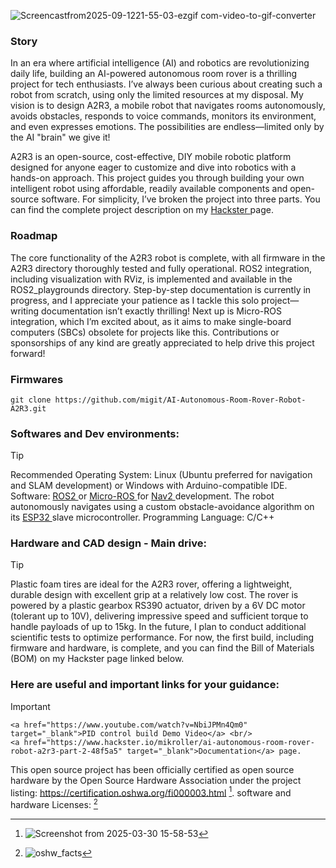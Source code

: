<p align="center">


![Screencastfrom2025-09-1221-55-03-ezgif com-video-to-gif-converter](https://github.com/user-attachments/assets/1cd1eb70-b1d1-41f7-b69a-02cb297ca12e)

</p>

### Story

In an era where artificial intelligence (AI) and robotics are revolutionizing daily life, building an AI-powered autonomous room rover is a thrilling project for tech enthusiasts. I’ve always been curious about creating such a robot from scratch, using only the limited resources at my disposal. My vision is to design A2R3, a mobile robot that navigates rooms autonomously, avoids obstacles, responds to voice commands, monitors its environment, and even expresses emotions. The possibilities are endless—limited only by the AI "brain" we give it!

A2R3 is an open-source, cost-effective, DIY mobile robotic platform designed for anyone eager to customize and dive into robotics with a hands-on approach. This project guides you through building your own intelligent robot using affordable, readily available components and open-source software. For simplicity, I’ve broken the project into three parts. You can find the complete project description on my <a href="https://www.hackster.io/mikroller/ai-autonomous-room-rover-robot-a2r3-part-2-48f5a5" target="_blank">Hackster </a> page.

### Roadmap

The core functionality of the A2R3 robot is complete, with all firmware in the A2R3 directory thoroughly tested and fully operational. ROS2 integration, including visualization with RViz, is implemented and available in the ROS2_playgrounds directory. Step-by-step documentation is currently in progress, and I appreciate your patience as I tackle this solo project—writing documentation isn’t exactly thrilling! Next up is Micro-ROS integration, which I’m excited about, as it aims to make single-board computers (SBCs) obsolete for projects like this. Contributions or sponsorships of any kind are greatly appreciated to help drive this project forward!

### Firmwares

    git clone https://github.com/migit/AI-Autonomous-Room-Rover-Robot-A2R3.git

### Softwares and Dev environments:
> [!TIP]
> Recommended Operating System: Linux (Ubuntu preferred for navigation and SLAM development) or Windows with Arduino-compatible IDE.
Software: <a href="https://docs.ros.org/en/foxy/index.html" target="_blank"> ROS2 </a> or <a href="https://micro.ros.org/" target="_blank">Micro-ROS </a> for <a href="https://docs.nav2.org/" target="_blank"> Nav2 </a>development. The robot autonomously navigates using a custom obstacle-avoidance algorithm on its <a href="https://docs.espressif.com/projects/esp-dev-kits/en/latest/esp32/esp32-devkitc/index.html" target="_blank">ESP32 </a>slave microcontroller.
Programming Language: C/C++

### Hardware and CAD design - Main drive:
> [!TIP]
> Plastic foam tires are ideal for the A2R3 rover, offering a lightweight, durable design with excellent grip at a relatively low cost. The rover is powered by a plastic gearbox RS390 actuator, driven by a 6V DC motor (tolerant up to 10V), delivering impressive speed and sufficient torque to handle payloads of up to 15kg. In the future, I plan to conduct additional scientific tests to optimize performance. For now, the first build, including firmware and hardware, is complete, and you can find the Bill of Materials (BOM) on my Hackster page linked below.

### Here are useful and important links for your guidance:      
> [!IMPORTANT]                                                                                                                                                   
    <a href="https://www.youtube.com/watch?v=NbiJPMn4Qm0" target="_blank">PID control build Demo Video</a> <br/>
    <a href="https://www.hackster.io/mikroller/ai-autonomous-room-rover-robot-a2r3-part-2-48f5a5" target="_blank">Documentation</a> page.

    
This open source project has been officially certified as open source hardware by the Open Source Hardware Association under the project listing: https://certification.oshwa.org/fi000003.html [^2].
software and hardware Licenses: [^1]

[^1]: ![oshw_facts](https://github.com/user-attachments/assets/8db5b921-7199-43b5-9edd-f96adf9e9eec)
[^2]: ![Screenshot from 2025-03-30 15-58-53](https://github.com/user-attachments/assets/599f7daa-bc83-4e1d-ba89-f66ca4a2cc97)



